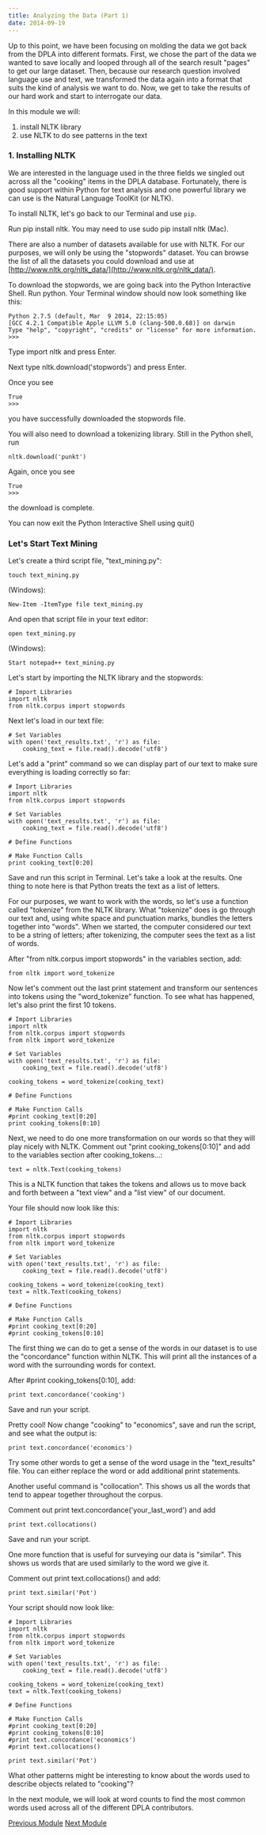 ```yaml
---
title: Analyzing the Data (Part 1)
date: 2014-09-19
---
```


Up to this point, we have been focusing on molding the data we got back from the DPLA into different formats. First, we chose the part of the data we wanted to save locally and looped through all of the search result "pages" to get our large dataset. Then, because our research question involved language use and text, we transformed the data again into a format that suits the kind of analysis we want to do. Now, we get to take the results of our hard work and start to interrogate our data.

In this module we will:

1. install NLTK library
2. use NLTK to do see patterns in the text

### 1. Installing NLTK

We are interested in the language used in the three fields we singled out across all the "cooking" items in the DPLA database. Fortunately, there is good support within Python for text analysis and one powerful library we can use is the Natural Language ToolKit (or NLTK).

To install NLTK, let's go back to our Terminal and use `pip`.

Run <span class = "command">pip install nltk</span>. You may need to use <span class="command">sudo pip install nltk</span>  (Mac).

There are also a number of datasets available for use with NLTK. For our purposes, we will only be using the "stopwords" dataset. You can browse the list of all the datasets you could download and use at [http://www.nltk.org/nltk_data/](http://www.nltk.org/nltk_data/). 

To download the stopwords, we are going back into the Python Interactive Shell. Run <span class="command">python</span>. Your Terminal window should now look something like this:

    Python 2.7.5 (default, Mar  9 2014, 22:15:05)
    [GCC 4.2.1 Compatible Apple LLVM 5.0 (clang-500.0.68)] on darwin
    Type "help", "copyright", "credits" or "license" for more information.
    >>> 

Type <span class="command">import nltk</span> and press Enter.

Next type <span class="command">nltk.download('stopwords')</span> and press Enter.

Once you see 
    
    True
    >>>

you have successfully downloaded the stopwords file. 

You will also need to download a tokenizing library. Still in the Python shell, run

    nltk.download('punkt')

Again, once you see

    True
    >>>

the download is complete.

You can now exit the Python Interactive Shell using <span class="command">quit()</span>

### Let's Start Text Mining

Let's create a third script file, "text_mining.py":

    touch text_mining.py

(Windows):
    
    New-Item -ItemType file text_mining.py

And open that script file in your text editor:

    open text_mining.py

(Windows):
    
    Start notepad++ text_mining.py

Let's start by importing the NLTK library and the stopwords:
    
    # Import Libraries
    import nltk
    from nltk.corpus import stopwords

Next let's load in our text file:

    # Set Variables
    with open('text_results.txt', 'r') as file:
        cooking_text = file.read().decode('utf8')

Let's add a "print" command so we can display part of our text to make sure everything is loading correctly so far:

    # Import Libraries
    import nltk
    from nltk.corpus import stopwords

    # Set Variables
    with open('text_results.txt', 'r') as file:
        cooking_text = file.read().decode('utf8')

    # Define Functions

    # Make Function Calls
    print cooking_text[0:20]

Save and run this script in Terminal. Let's take a look at the results. One thing to note here is that Python treats the text as a list of letters. 

For our purposes, we want to work with the words, so let's use a function called "tokenize" from the NLTK library. What "tokenize" does is go through our text and, using white space and punctuation marks, bundles the letters together into "words". When we started, the computer considered our text to be a string of letters; after tokenizing, the computer sees the text as a list of words. 

After "from nltk.corpus import stopwords" in the variables section, add:

    from nltk import word_tokenize

Now let's comment out the last print statement and transform our sentences into tokens using the "word_tokenize" function. To see what has happened, let's also print the first 10 tokens.

    # Import Libraries
    import nltk
    from nltk.corpus import stopwords
    from nltk import word_tokenize

    # Set Variables
    with open('text_results.txt', 'r') as file:
        cooking_text = file.read().decode('utf8')

    cooking_tokens = word_tokenize(cooking_text)

    # Define Functions

    # Make Function Calls
    #print cooking_text[0:20]
    print cooking_tokens[0:10]

Next, we need to do one more transformation on our words so that they will play nicely with NLTK. Comment out "print cooking_tokens[0:10]" and add to the variables section after <span class="command">cooking_tokens...</span>:

    text = nltk.Text(cooking_tokens)

This is a NLTK function that takes the tokens and allows us to move back and forth between a "text view" and a "list view" of our document.

Your file should now look like this:

    # Import Libraries
    import nltk
    from nltk.corpus import stopwords
    from nltk import word_tokenize

    # Set Variables
    with open('text_results.txt', 'r') as file:
        cooking_text = file.read().decode('utf8')

    cooking_tokens = word_tokenize(cooking_text)
    text = nltk.Text(cooking_tokens)

    # Define Functions

    # Make Function Calls
    #print cooking_text[0:20]
    #print cooking_tokens[0:10]
    

The first thing we can do to get a sense of the words in our dataset is to use the "concordance" function within NLTK. This will print all the instances of a word with the surrounding words for context.

After <span class="command">#print cooking_tokens[0:10]</span>, add:

    print text.concordance('cooking')

Save and run your script.

Pretty cool! Now change "cooking" to "economics", save and run the script, and see what the output is:

    print text.concordance('economics')

Try some other words to get a sense of the word usage in the "text_results" file. You can either replace the word or add additional print statements.

Another useful command is "collocation". This shows us all the words that tend to appear together throughout the corpus.

Comment out <span class="command">print text.concordance('your_last_word')</span> and add 

    print text.collocations()

Save and run your script.

One more function that is useful for surveying our data is "similar". This shows us words that are used similarly to the word we give it.

Comment out <span class="command"> print text.collocations()</span> and add:

    print text.similar('Pot')

Your script should now look like:

    # Import Libraries
    import nltk
    from nltk.corpus import stopwords
    from nltk import word_tokenize

    # Set Variables
    with open('text_results.txt', 'r') as file:
        cooking_text = file.read().decode('utf8')

    cooking_tokens = word_tokenize(cooking_text)
    text = nltk.Text(cooking_tokens)

    # Define Functions

    # Make Function Calls
    #print cooking_text[0:20]
    #print cooking_tokens[0:10]
    #print text.concordance('economics')
    #print text.collocations()

    print text.similar('Pot')

What other patterns might be interesting to know about the words used to describe objects related to "cooking"?

In the next module, we will look at word counts to find the most common words used across all of the different DPLA contributors. 

<span class="left">[Previous Module](module10.html)</span>
<span class="right">[Next Module](module12.html)</span>
